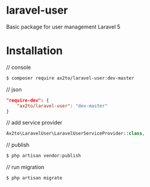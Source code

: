 # laravel-user
Basic package for user management
Laravel 5

# Installation 
// console
```sh
$ composer require ax2to/laravel-user:dev-master
```

// json
```json
"require-dev": {
    "ax2to/laravel-user": "dev-master"
}
```

// add service provider
```php
Ax2to\LaravelUser\LaravelUserServiceProvider::class,
```

// publish 
```sh
$ php artisan vendor:publish
```

// run migration
```sh
$ php artisan migrate
```
